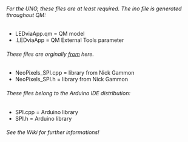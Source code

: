###### For the UNO, these files are at least required. The ino file is generated throughout QM:  
* LEDviaApp.qm = QM model  
* .LEDviaApp = QM External Tools parameter  
###### These files are orginally [from](https://github.com/nickgammon/NeoPixels_SPI) here. 
* NeoPixels_SPI.cpp = library from Nick Gammon  
* NeoPixels_SPI.h = library from Nick Gammon  
###### These files belong to the Arduino IDE distribution:
* SPI.cpp = Arduino library  
* SPI.h = Arduino library  
###### See the Wiki for further informations!
